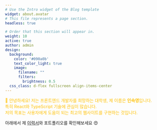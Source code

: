 ```yaml
---
# Use the Intro widget of the Blog template
widget: about.avatar
# This file represents a page section.
headless: true

# Order that this section will appear in.
weight: 10
active: true
author: admin
design:
  background:
    color: '#090a0b'
    text_color_light: true
    image:
      filename: ""
      filters:
        brightness: 0.5
  css_class: d-flex fullscreen align-items-center
---
```


<p class="justify-text" style="color: #FFC107;">
👋 안녕하세요! 저는 프론트엔드 개발자를 희망하는 대학생, 제 이름은 <strong>인숙영</strong>입니다.<br>
특히 React와 TypeScript 기술에 관심이 많습니다.<br>
저의 목표는 사용자에게 도움이 되는 최고의 웹사이트를 구현하는 것입니다.
</p>

아래에서 제 [이력서](/about/)와 포트폴리오를 확인해보세요 😍